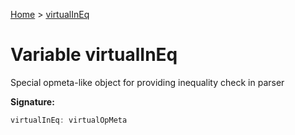 [Home](../index.md) &gt; [virtualInEq](./virtualineq.md)

# Variable virtualInEq

Special opmeta-like object for providing inequality check in parser

<b>Signature:</b>

```typescript
virtualInEq: virtualOpMeta
```
